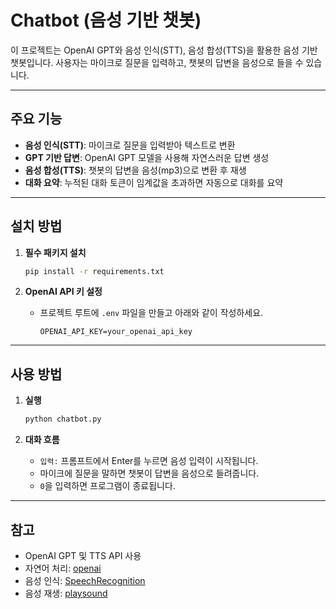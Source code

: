# Chatbot (음성 기반 챗봇)

이 프로젝트는 OpenAI GPT와 음성 인식(STT), 음성 합성(TTS)을 활용한 음성 기반 챗봇입니다. 
사용자는 마이크로 질문을 입력하고, 챗봇의 답변을 음성으로 들을 수 있습니다.

---

## 주요 기능

- **음성 인식(STT)**: 마이크로 질문을 입력받아 텍스트로 변환
- **GPT 기반 답변**: OpenAI GPT 모델을 사용해 자연스러운 답변 생성
- **음성 합성(TTS)**: 챗봇의 답변을 음성(mp3)으로 변환 후 재생
- **대화 요약**: 누적된 대화 토큰이 임계값을 초과하면 자동으로 대화를 요약

---

## 설치 방법

1. **필수 패키지 설치**
    ```bash
    pip install -r requirements.txt
    ```

2. **OpenAI API 키 설정**
    - 프로젝트 루트에 `.env` 파일을 만들고 아래와 같이 작성하세요.
      ```
      OPENAI_API_KEY=your_openai_api_key
      ```

---

## 사용 방법

1. **실행**
    ```bash
    python chatbot.py
    ```

2. **대화 흐름**
    - `입력:` 프롬프트에서 Enter를 누르면 음성 입력이 시작됩니다.
    - 마이크에 질문을 말하면 챗봇이 답변을 음성으로 들려줍니다.
    - `0`을 입력하면 프로그램이 종료됩니다.

---

## 참고

- OpenAI GPT 및 TTS API 사용
- 자연어 처리: [openai](https://pypi.org/project/openai/)
- 음성 인식: [SpeechRecognition](https://pypi.org/project/SpeechRecognition/)
- 음성 재생: [playsound](https://pypi.org/project/playsound/)
